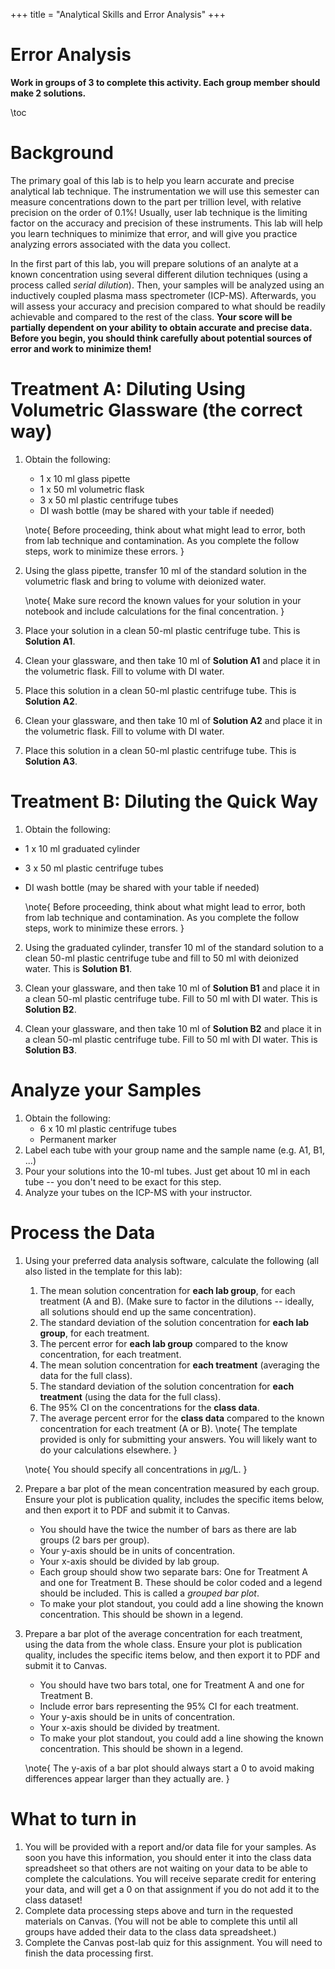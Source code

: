 +++
title = "Analytical Skills and Error Analysis"
+++

Error Analysis
=========================

**Work in groups of 3 to complete this activity.  Each group member should make 2 solutions.**

\toc

# Background

The primary goal of this lab is to help you learn accurate and precise analytical lab technique.  The instrumentation we will use this semester can measure concentrations down to the part per trillion level, with relative precision on the order of 0.1%!  Usually, user lab technique is the limiting factor on the accuracy and precision of these instruments.  This lab will help you learn techniques to minimize that error, and will give you practice analyzing errors associated with the data you collect.

In the first part of this lab, you will prepare solutions of an analyte at a known concentration using several different dilution techniques (using a process called *serial dilution*).  Then, your samples will be analyzed using an inductively coupled plasma mass spectrometer (ICP-MS).  Afterwards, you will assess your accuracy and precision compared to what should be readily achievable and compared to the rest of the class.  **Your score will be partially dependent on your ability to obtain accurate and precise data.  Before you begin, you should think carefully about potential sources of error and work to minimize them!**

# Treatment A: Diluting Using Volumetric Glassware (the correct way)

1. Obtain the following:
   - 1 x 10 ml glass pipette
   - 1 x 50 ml volumetric flask
   - 3 x 50 ml plastic centrifuge tubes
   - DI wash bottle (may be shared with your table if needed)

   \note{ Before proceeding, think about what might lead to error, both from lab technique and contamination.  As you complete the follow steps, work to minimize these errors. }

2. Using the glass pipette, transfer 10 ml of the standard solution in the volumetric flask and bring to volume with deionized water.

   \note{ Make sure record the known values for your solution in your notebook and include calculations for the final concentration. }

3. Place your solution in a clean 50-ml plastic centrifuge tube. This is **Solution A1**.

4. Clean your glassware, and then take 10 ml of **Solution A1** and place it in the volumetric flask.  Fill to volume with DI water.

5. Place this solution in a clean 50-ml plastic centrifuge tube. This is **Solution A2**.

6. Clean your glassware, and then take 10 ml of **Solution A2** and place it in the volumetric flask.  Fill to volume with DI water.

5. Place this solution in a clean 50-ml plastic centrifuge tube. This is **Solution A3**.

# Treatment B: Diluting the Quick Way

1. Obtain the following:
- 1 x 10 ml graduated cylinder
- 3 x 50 ml plastic centrifuge tubes
- DI wash bottle (may be shared with your table if needed)

   \note{ Before proceeding, think about what might lead to error, both from lab technique and contamination.  As you complete the follow steps, work to minimize these errors. }

2. Using the graduated cylinder, transfer 10 ml of the standard solution to a clean 50-ml plastic centrifuge tube and fill to 50 ml with deionized water. This is **Solution B1**.

3. Clean your glassware, and then take 10 ml of **Solution B1** and place it in a clean 50-ml plastic centrifuge tube.  Fill to 50 ml with DI water. This is **Solution B2**.

3. Clean your glassware, and then take 10 ml of **Solution B2** and place it in a clean 50-ml plastic centrifuge tube.  Fill to 50 ml with DI water. This is **Solution B3**.

# Analyze your Samples

1. Obtain the following:
   - 6 x 10 ml plastic centrifuge tubes
   - Permanent marker
2. Label each tube with your group name and the sample name (e.g. A1, B1, ...)
3. Pour your solutions into the 10-ml tubes.  Just get about 10 ml in each tube -- you don't need to be exact for this step.
4. Analyze your tubes on the ICP-MS with your instructor.

# Process the Data

1. Using your preferred data analysis software, calculate the following (all also listed in the template for this lab):
   1. The mean solution concentration for **each lab group**, for each treatment (A and B). (Make sure to factor in the dilutions -- ideally, all solutions should end up the same concentration).
   2. The standard deviation of the solution concentration for **each lab group**, for each treatment.
   3. The percent error for **each lab group** compared to the know concentration, for each treatment.
   3. The mean solution concentration for **each treatment** (averaging the data for the full class).
   4. The standard deviation of the solution concentration for **each treatment**  (using the data for the full class). 
   5. The 95% CI on the concentrations for the **class data**.
   6. The average percent error for the **class data** compared to the known concentration for each treatment (A or B).
   \note{ The template provided is only for submitting your answers.  You will likely want to do your calculations elsewhere. }
   
   \note{ You should specify all concentrations in $\mu$g/L. }
   
2. Prepare a bar plot of the mean concentration measured by each group.  Ensure your plot is publication quality, includes the specific items below, and then export it to PDF and submit it to Canvas.
   - You should have the twice the number of bars as there are lab groups (2 bars per group).
   - Your y-axis should be in units of concentration.
   - Your x-axis should be divided by lab group.
   - Each group should show two separate bars: One for Treatment A and one for Treatment B.  These should be color coded and a legend should be included.  This is called a *grouped bar plot*.
    - To make your plot standout, you could add a line showing the known concentration.  This should be shown in a legend.
3. Prepare a bar plot of the average concentration for each treatment, using the data from the whole class. Ensure your plot is publication quality, includes the specific items below, and then export it to PDF and submit it to Canvas.
   - You should have two bars total, one for Treatment A and one for Treatment B.
   - Include error bars representing the 95% CI for each treatment.
   - Your y-axis should be in units of concentration.
   - Your x-axis should be divided by treatment.
   - To make your plot standout, you could add a line showing the known concentration.  This should be shown in a legend.
   
   \note{ The y-axis of a bar plot should always start a 0 to avoid making differences appear larger than they actually are. }

# What to turn in

1. You will be provided with a report and/or data file for your samples.  As soon you have this information, you should enter it into the class data spreadsheet so that others are not waiting on your data to be able to complete the calculations.  You will receive separate credit for entering your data, and will get a 0 on that assignment if you do not add it to the class dataset!
1. Complete data processing steps above and turn in the requested materials on Canvas. (You will not be able to complete this until all groups have added their data to the class data spreadsheet.)
2. Complete the Canvas post-lab quiz for this assignment.  You will need to finish the data processing first.


